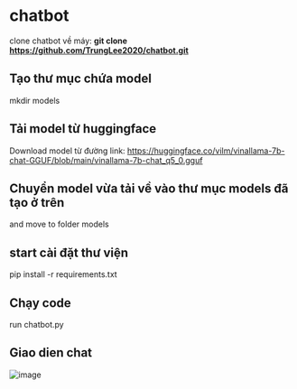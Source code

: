 # chatbot
clone chatbot về máy: __git clone https://github.com/TrungLee2020/chatbot.git__
## Tạo thư mục chứa model 
mkdir models
## Tải model từ huggingface
Download model từ đường link:    https://huggingface.co/vilm/vinallama-7b-chat-GGUF/blob/main/vinallama-7b-chat_q5_0.gguf
## Chuyển model vừa tải về vào thư mục models đã tạo ở trên
and move to folder models
## start cài đặt thư viện
pip install -r requirements.txt
## Chạy code
run chatbot.py
## Giao dien chat
![image](https://github.com/TrungLee2020/chatbot/assets/81413124/033a1379-ac3c-4500-ac25-88d700f5ba3d)


